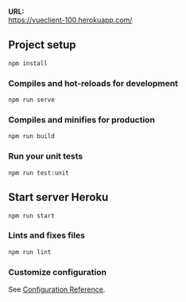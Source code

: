 <b>URL:</b></br>
https://vueclient-100.herokuapp.com/

## Project setup
```
npm install
```

### Compiles and hot-reloads for development
```
npm run serve
```

### Compiles and minifies for production
```
npm run build
```

### Run your unit tests
```
npm run test:unit
```

## Start server Heroku
```
npm run start
```

### Lints and fixes files
```
npm run lint
```

### Customize configuration
See [Configuration Reference](https://cli.vuejs.org/config/).
